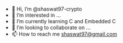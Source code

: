 - 👋 Hi, I’m @shaswat97-crypto
- 👀 I’m interested in ...
- 🌱 I’m currently learning C and Embedded C
- 💞️ I’m looking to collaborate on ...
- 📫 How to reach me shaswat97@gmail.com

<!---
shaswat97-crypto/shaswat97-crypto is a ✨ special ✨ repository because its `README.md` (this file) appears on your GitHub profile.
You can click the Preview link to take a look at your changes.
--->
